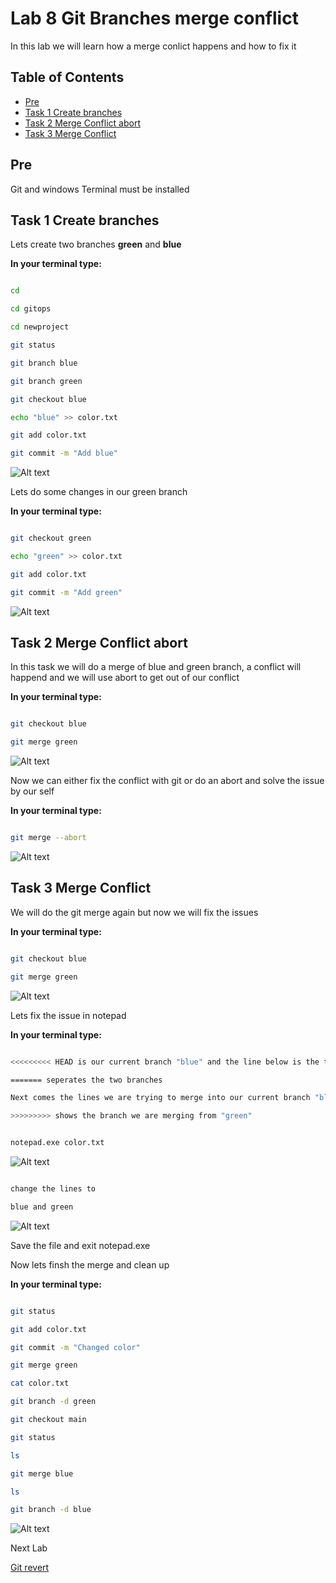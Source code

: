 # Lab 8 Git Branches merge conflict

In this lab we will learn how a merge conlict happens and how to fix it

## Table of Contents

- [Pre](#pre)
- [Task 1 Create branches](#task-1-create-branches)
- [Task 2 Merge Conflict abort](#task-2-merge-conflict-abort)
- [Task 3 Merge Conflict](#task-3-merge-conflict)

## Pre

Git and windows Terminal must be installed

## Task 1 Create branches

Lets create two branches __green__ and __blue__

__In your terminal type:__

```bash

cd

cd gitops

cd newproject

git status

git branch blue

git branch green

git checkout blue

echo "blue" >> color.txt

git add color.txt

git commit -m "Add blue"

```

![Alt text](pics/001_create_branches.png?raw=true "Create branches")

Lets do some changes in our green branch

__In your terminal type:__

```bash

git checkout green

echo "green" >> color.txt

git add color.txt

git commit -m "Add green"

```

![Alt text](pics/002_change_green_branch.png?raw=true "Create branches")

## Task 2 Merge Conflict abort

In this task we will do a merge of blue and green branch, a conflict will happend and we will use abort to get out of our conflict

__In your terminal type:__

```bash

git checkout blue

git merge green

```

![Alt text](pics/003_merge_conflict_abort.png?raw=true "Merge conflict abort")

Now we can either fix the conflict with git or do an abort and solve the issue by our self

__In your terminal type:__

```bash

git merge --abort

```

![Alt text](pics/004_merge_conflict_abort.png?raw=true "Merge conflict abort")

## Task 3 Merge Conflict

We will do the git merge again but now we will fix the issues

__In your terminal type:__

```bash

git checkout blue

git merge green

```

![Alt text](pics/005_merge_conflict.png?raw=true "Merge conflict")

Lets fix the issue in notepad

__In your terminal type:__

```bash

<<<<<<<<< HEAD is our current branch "blue" and the line below is the text we entered

======= seperates the two branches

Next comes the lines we are trying to merge into our current branch "blue"

>>>>>>>>> shows the branch we are merging from "green"

```

```bash

notepad.exe color.txt

```

![Alt text](pics/006_merge_conflict_notepad.png?raw=true "Merge conflict in notepad")

```bash

change the lines to

blue and green

```

![Alt text](pics/007_merge_conflict_notepad_fixed.png?raw=true "Merge conflict in notepad fixed")

Save the file and exit notepad.exe

Now lets finsh the merge and clean up

__In your terminal type:__

```bash

git status

git add color.txt

git commit -m "Changed color"

git merge green

cat color.txt

git branch -d green

git checkout main

git status

ls

git merge blue

ls

git branch -d blue

```

![Alt text](pics/009_merge_conflict_finish2.png?raw=true "Merge conflict finish")

Next Lab

[Git revert](../lab09/lab9.md)
